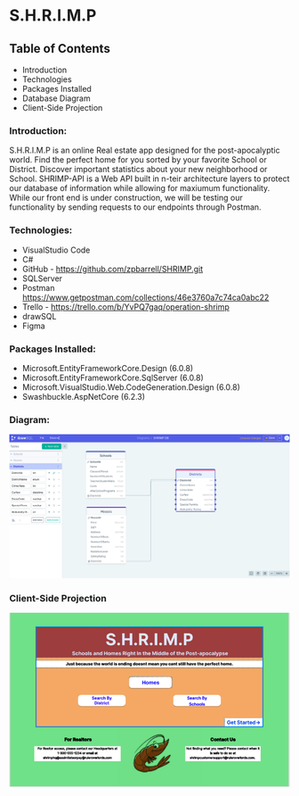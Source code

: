 # S.H.R.I.M.P
## Table of Contents
* Introduction
* Technologies
* Packages Installed
* Database Diagram
* Client-Side Projection

### Introduction:
S.H.R.I.M.P is an online Real estate app designed for the post-apocalyptic world. Find the perfect home for you sorted by your favorite School or District. Discover important statistics about your new neighborhood or School. SHRIMP-API is a Web API built in n-teir architecture layers to protect our database of information while allowing for maxiumum functionality. 
While our front end is under construction, we will be testing our functionality by sending requests to our endpoints through Postman. 

### Technologies:
* VisualStudio Code
* C#
* GitHub - https://github.com/zpbarrell/SHRIMP.git
* SQLServer
* Postman https://www.getpostman.com/collections/46e3760a7c74ca0abc22
* Trello - https://trello.com/b/YvPQ7gaq/operation-shrimp
* drawSQL
* Figma

### Packages Installed:
* Microsoft.EntityFrameworkCore.Design (6.0.8)
* Microsoft.EntityFrameworkCore.SqlServer (6.0.8)
* Microsoft.VisualStudio.Web.CodeGeneration.Design (6.0.8)
* Swashbuckle.AspNetCore (6.2.3)

### Diagram:
![Shrimp Db Diagram](Images/Shrimp-DB-diagram.png)

### Client-Side Projection
![Desktop Wireframe](Images/FrontEnd.png)